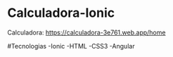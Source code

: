 # Calculadora-Ionic
Calculadora: https://calculadora-3e761.web.app/home

#Tecnologias
-Ionic
-HTML
-CSS3
-Angular
